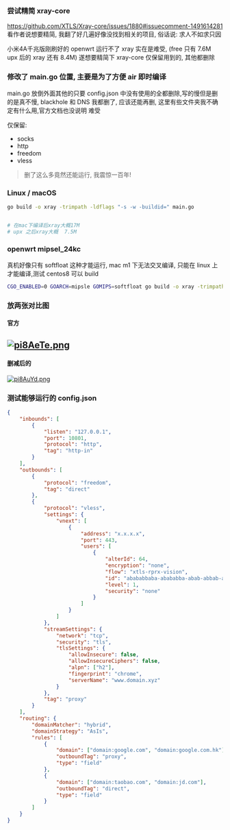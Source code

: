 ### 尝试精简 xray-core

https://github.com/XTLS/Xray-core/issues/1880#issuecomment-1491614281 看作者说想要精简, 我翻了好几遍好像没找到相关的项目, 俗话说: 求人不如求只因

小米4A千兆版刚刷好的 openwrt 运行不了 xray 实在是难受, (free 只有 7.6M upx 后的 xray 还有 8.4M) 遂想要精简下 xray-core 仅保留用到的, 其他都删除

### 修改了 main.go 位置, 主要是为了方便 air 即时编译

main.go 放倒外面其他的只要 config.json 中没有使用的全都删除,写的慢但是删的是真不慢, blackhole 和 DNS 我都删了, 应该还能再删, 这里有些文件夹我不确定有什么用,官方文档也没说明 难受

仅保留:

-   socks 
-   http
-   freedom
-   vless

> 删了这么多竟然还能运行, 我震惊一百年!

### Linux / macOS

```bash
go build -o xray -trimpath -ldflags "-s -w -buildid=" main.go


# 在mac下编译后xray大概17M
# upx 之后xray大概  7.5M
```

### openwrt mipsel_24kc

真机好像只有 softfloat 这种才能运行, mac m1 下无法交叉编译, 只能在 linux 上才能编译,测试 centos8 可以 build

```bash
CGO_ENABLED=0 GOARCH=mipsle GOMIPS=softfloat go build -o xray -trimpath -ldflags "-s -w -buildid=" main.go

```

### 放两张对比图

#### 官方

[![pi8AeTe.png](https://z1.ax1x.com/2023/11/10/pi8AeTe.png)](https://imgse.com/i/pi8AeTe)
---
#### 删减后的

[![pi8AuYd.png](https://z1.ax1x.com/2023/11/10/pi8AuYd.png)](https://imgse.com/i/pi8AuYd)

### 测试能够运行的 config.json

```json
{
	"inbounds": [
		{
			"listen": "127.0.0.1",
			"port": 10801,
			"protocol": "http",
			"tag": "http-in"
		}
	],
	"outbounds": [
		{
			"protocol": "freedom",
			"tag": "direct"
		},
		{
			"protocol": "vless",
			"settings": {
				"vnext": [
					{
						"address": "x.x.x.x",
						"port": 443,
						"users": [
							{
								"alterId": 64,
								"encryption": "none",
								"flow": "xtls-rprx-vision",
								"id": "abababbaba-abababba-abab-abbab-ababba",
								"level": 1,
								"security": "none"
							}
						]
					}
				]
			},
			"streamSettings": {
				"network": "tcp",
				"security": "tls",
				"tlsSettings": {
					"allowInsecure": false,
					"allowInsecureCiphers": false,
					"alpn": ["h2"],
					"fingerprint": "chrome",
					"serverName": "www.domain.xyz"
				}
			},
			"tag": "proxy"
		}
	],
	"routing": {
		"domainMatcher": "hybrid",
		"domainStrategy": "AsIs",
		"rules": [
			{
				"domain": ["domain:google.com", "domain:google.com.hk"],
				"outboundTag": "proxy",
				"type": "field"
			},
			{
				"domain": ["domain:taobao.com", "domain:jd.com"],
				"outboundTag": "direct",
				"type": "field"
			}
		]
	}
}
```
